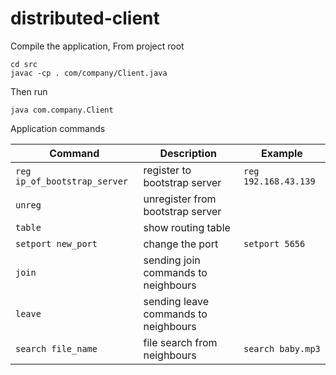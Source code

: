 # distributed-client

Compile the application, From project root 
```
cd src
javac -cp . com/company/Client.java
```

Then run
```
java com.company.Client
```

Application commands

| Command                      | Description                         | Example              |
| ---------------------------- |-------------------------------------|----------------------|
| `reg ip_of_bootstrap_server` | register to bootstrap server        | `reg 192.168.43.139` |
| `unreg`                      | unregister from bootstrap server    |                      |
| `table`                      | show routing table                  |                      |
| `setport new_port`           | change the port                     | `setport 5656`       |
| `join`                       | sending join commands to neighbours |                      |
| `leave`                      | sending leave commands to neighbours|                      |
| `search file_name`           | file search from neighbours         | `search baby.mp3`    |
